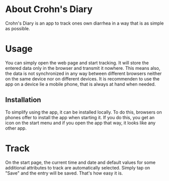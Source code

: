 # About Crohn's Diary

Crohn's Diary is an app to track ones own diarrhea in a way that is as simple as possible.

# Usage
You can simply open the web page and start tracking. It will store the entered data only in the browser and transmit it nowhere. This means also, the data is not synchronized in any way between different browsers neither on the same device nor on different devices. It is recommenden to use the app on a device lie a mobile phone, that is always at hand when needed.

## Installation
To simplify using the app, it can be installed locally. To do this, browsers on phones offer to install the app when starting it. If you do this, you get an icon on the start menu and if you open the app that way, it looks like any other app.

# Track
On the start page, the current time and date and default values for some additional attributes to track are automatically selected. Simply tap on "Save" and the entry will be saved. That's how easy it is.